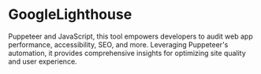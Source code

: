 # GoogleLighthouse
Puppeteer and JavaScript, this tool empowers developers to audit web app performance, accessibility, SEO, and more. Leveraging Puppeteer's automation, it provides comprehensive insights for optimizing site quality and user experience.
